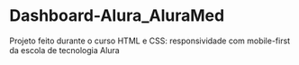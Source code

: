 # Dashboard-Alura_AluraMed
Projeto feito durante o curso HTML e CSS: responsividade com mobile-first da escola de tecnologia Alura
